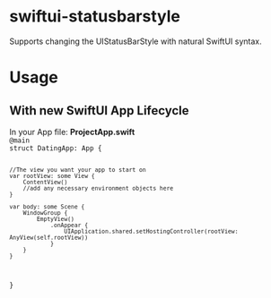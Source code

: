 # swiftui-statusbarstyle
Supports changing the UIStatusBarStyle with natural SwiftUI syntax. 

<h1>Usage</h1>
<h2>With new SwiftUI App Lifecycle</h2>
In your App file: 
<b>ProjectApp.swift</b>
<code>
@main
struct DatingApp: App {
    
    //The view you want your app to start on 
    var rootView: some View {
        ContentView()
        //add any necessary environment objects here 
    }
    
    var body: some Scene {
        WindowGroup {
            EmptyView()
                .onAppear {
                    UIApplication.shared.setHostingController(rootView: AnyView(self.rootView))
                }
        }
    }
}
</code>
